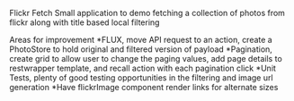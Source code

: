Flickr Fetch
Small application to demo fetching a collection of photos from flickr along with title based local filtering

Areas for improvement
*FLUX, move API request to an action, create a PhotoStore to hold original and filtered version of payload
*Pagination, create grid to allow user to change the paging values, add page details to restwrapper template, and recall action with each pagination click
*Unit Tests, plenty of good testing opportunities in the filtering and image url generation
*Have flickrImage component render links for alternate sizes


